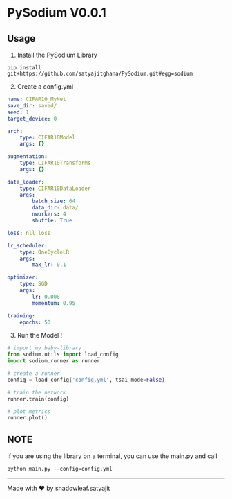 # PySodium V0.0.1

## Usage

1. Install the PySodium Library

`pip install git+https://github.com/satyajitghana/PySodium.git#egg=sodium`

2. Create a config.yml

```yaml
name: CIFAR10_MyNet
save_dir: saved/
seed: 1
target_device: 0

arch:
    type: CIFAR10Model
    args: {}

augmentation:
    type: CIFAR10Transforms
    args: {}

data_loader:
    type: CIFAR10DataLoader
    args:
        batch_size: 64
        data_dir: data/
        nworkers: 4
        shuffle: True

loss: nll_loss

lr_scheduler:
    type: OneCycleLR
    args:
        max_lr: 0.1

optimizer:
    type: SGD
    args:
        lr: 0.008
        momentum: 0.95

training:
    epochs: 50
```

3. Run the Model !

```python
# import my baby-library
from sodium.utils import load_config
import sodium.runner as runner

# create a runner
config = load_config('config.yml', tsai_mode=False)

# train the network
runner.train(config)

# plot metrics
runner.plot()
```

## NOTE

if you are using the library on a terminal, you can use the main.py and call

`python main.py --config=config.yml`


---

Made with ❤ by shadowleaf.satyajit